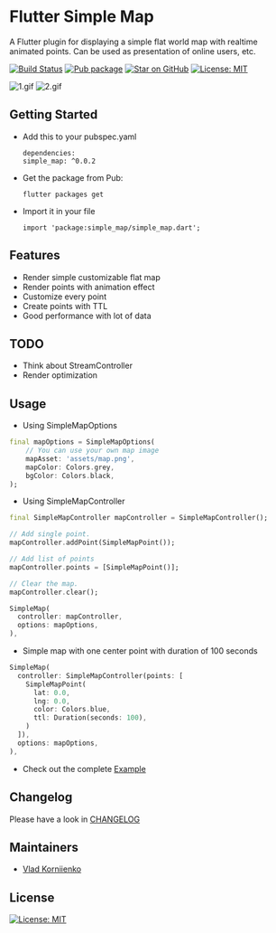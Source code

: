 # Flutter Simple Map

A Flutter plugin for displaying a simple flat world map with realtime animated points. 
Can be used as presentation of online users, etc.

[![Build Status](https://travis-ci.org/tiamo/flutter-online-world-map.svg?branch=master)](https://travis-ci.org/tiamo/flutter-online-world-map)
[![Pub package](https://img.shields.io/pub/v/online_world_map.svg)](https://pub.dartlang.org/packages/online_world_map)
[![Star on GitHub](https://img.shields.io/github/stars/tiamo/flutter-online-world-map.svg?style=flat&logo=github&colorB=deeppink&label=stars)](https://github.com/tiamo/flutter-online-world-map)
[![License: MIT](https://img.shields.io/badge/license-MIT-purple.svg)](https://opensource.org/licenses/MIT)

![1.gif](https://github.com/tiamo/flutter-online-world-map/raw/master/screens/1.gif)
![2.gif](https://github.com/tiamo/flutter-online-world-map/raw/master/screens/2.gif)

## Getting Started

* Add this to your pubspec.yaml
  ```
  dependencies:
  simple_map: ^0.0.2
  ```
* Get the package from Pub:
  ```
  flutter packages get
  ```
* Import it in your file
  ```
  import 'package:simple_map/simple_map.dart';
  ```

## Features

* Render simple customizable flat map
* Render points with animation effect
* Customize every point
* Create points with TTL
* Good performance with lot of data

## TODO

* Think about StreamController
* Render optimization

## Usage

* Using SimpleMapOptions
```dart
final mapOptions = SimpleMapOptions(
    // You can use your own map image
    mapAsset: 'assets/map.png',
    mapColor: Colors.grey,
    bgColor: Colors.black,
);
```

* Using SimpleMapController
```dart
final SimpleMapController mapController = SimpleMapController();

// Add single point.
mapController.addPoint(SimpleMapPoint());

// Add list of points
mapController.points = [SimpleMapPoint()];

// Clear the map.
mapController.clear();

SimpleMap(
  controller: mapController,
  options: mapOptions,
),
```

* Simple map with one center point with duration of 100 seconds
```dart
SimpleMap(
  controller: SimpleMapController(points: [
    SimpleMapPoint(
      lat: 0.0,
      lng: 0.0,
      color: Colors.blue,
      ttl: Duration(seconds: 100),
    )
  ]),
  options: mapOptions,
),
```

* Check out the complete [Example](https://github.com/tiamo/flutter-online-world-map/tree/master/example)

## Changelog

Please have a look in [CHANGELOG](CHANGELOG.md)

## Maintainers
 
* [Vlad Korniienko](https://github.com/tiamo)
 
## License

[![License: MIT](https://img.shields.io/badge/license-MIT-purple.svg)](https://opensource.org/licenses/MIT)